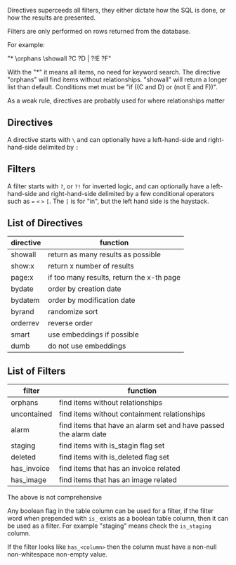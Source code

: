 Directives superceeds all filters, they either dictate how the SQL is done, or how the results are presented.

Filters are only performed on rows returned from the database.

For example:

"* \orphans \showall ?C ?D | ?!E ?F"

With the "*" it means all items, no need for keyword search. The directive "orphans" will find items without relationships. "showall" will return a longer list than default. Conditions met must be "if ((C and D) or (not E and F))".

As a weak rule, directives are probably used for where relationships matter

## Directives

A directive starts with `\` and can optionally have a left-hand-side and right-hand-side delimited by `:`

## Filters

A filter starts with `?`, or `?!` for inverted logic, and can optionally have a left-hand-side and right-hand-side delimited by a few conditional operators such as `=` `<` `>` `[`. The `[` is for "in", but the left hand side is the haystack.

## List of Directives

| directive | function |
|-----------|----------|
| showall   | return as many results as possible |
| show:x    | return x number of results |
| page:x    | if too many results, return the x-th page |
| bydate    | order by creation date |
| bydatem   | order by modification date |
| byrand    | randomize sort |
| orderrev  | reverse order |
| smart     | use embeddings if possible |
| dumb      | do not use embeddings |


## List of Filters

| filter | function |
|--------|----------|
| orphans     | find items without relationships |
| uncontained | find items without containment relationships |
| alarm       | find items that have an alarm set and have passed the alarm date |
| staging     | find items with is_stagin flag set |
| deleted     | find items with is_deleted flag set |
| has_invoice | find items that has an invoice related |
| has_image   | find items that has an image related |

The above is not comprehensive

Any boolean flag in the table column can be used for a filter, if the filter word when prepended with `is_` exists as a boolean table column, then it can be used as a filter. For example "staging" means check the `is_staging` column.

If the filter looks like `has_<column>` then the column must have a non-null non-whitespace non-empty value.
